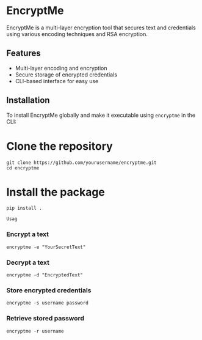 # EncryptMe

EncryptMe is a multi-layer encryption tool that secures text and credentials using various encoding techniques and RSA encryption.

## Features

- Multi-layer encoding and encryption
- Secure storage of encrypted credentials
- CLI-based interface for easy use

## Installation

To install EncryptMe globally and make it executable using `encryptme` in the CLI:


# Clone the repository
    git clone https://github.com/yourusername/encryptme.git
    cd encryptme

# Install the package
    pip install .

    Usag

### Encrypt a text
    encryptme -e "YourSecretText"


### Decrypt a text
    encryptme -d "EncryptedText"


### Store encrypted credentials
    encryptme -s username password


### Retrieve stored password
    encryptme -r username






